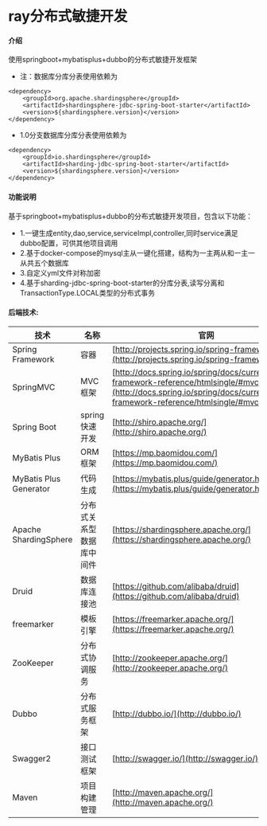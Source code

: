 # ray分布式敏捷开发

#### 介绍
使用springboot+mybatisplus+dubbo的分布式敏捷开发框架
- 注：数据库分库分表使用依赖为
````
<dependency>
    <groupId>org.apache.shardingsphere</groupId>
    <artifactId>shardingsphere-jdbc-spring-boot-starter</artifactId>
    <version>${shardingsphere.version}</version>
</dependency>
````
- 1.0分支数据库分库分表使用依赖为
````
<dependency>
    <groupId>io.shardingsphere</groupId>
    <artifactId>sharding-jdbc-spring-boot-starter</artifactId>
    <version>${shardingsphere.version}</version>
</dependency>
````

#### 功能说明
基于springboot+mybatisplus+dubbo的分布式敏捷开发项目，包含以下功能：
- 1.一键生成entity,dao,service,serviceImpl,controller,同时service满足dubbo配置，可供其他项目调用
- 2.基于docker-compose的mysql主从一键化搭建，结构为一主两从和一主一从共五个数据库
- 3.自定义yml文件对称加密
- 4.基于sharding-jdbc-spring-boot-starter的分库分表,读写分离和TransactionType.LOCAL类型的分布式事务


#### 后端技术:
技术 | 名称 | 官网
----|------|----
Spring Framework | 容器  | [http://projects.spring.io/spring-framework/](http://projects.spring.io/spring-framework/)
SpringMVC | MVC框架  | [http://docs.spring.io/spring/docs/current/spring-framework-reference/htmlsingle/#mvc](http://docs.spring.io/spring/docs/current/spring-framework-reference/htmlsingle/#mvc)
Spring Boot | spring快速开发 | [http://shiro.apache.org/](http://shiro.apache.org/)
MyBatis Plus | ORM框架  | [https://mp.baomidou.com/](https://mp.baomidou.com/)
MyBatis Plus Generator | 代码生成  | [https://mybatis.plus/guide/generator.html](https://mybatis.plus/guide/generator.html)
Apache ShardingSphere | 分布式关系型数据库中间件  | [https://shardingsphere.apache.org/](https://shardingsphere.apache.org/)
Druid | 数据库连接池  | [https://github.com/alibaba/druid](https://github.com/alibaba/druid)
freemarker| 模板引擎  | [https://freemarker.apache.org/](https://freemarker.apache.org/)
ZooKeeper | 分布式协调服务  | [http://zookeeper.apache.org/](http://zookeeper.apache.org/)
Dubbo | 分布式服务框架  | [http://dubbo.io/](http://dubbo.io/)
Swagger2 | 接口测试框架  | [http://swagger.io/](http://swagger.io/)
Maven | 项目构建管理  | [http://maven.apache.org/](http://maven.apache.org/)
